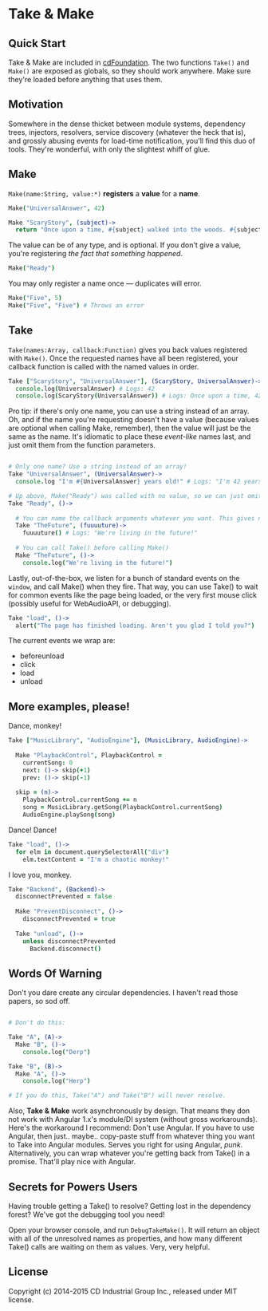 # Take & Make

## Quick Start

Take & Make are included in [cdFoundation](https://github.com/cdig/cd-foundation). The two functions `Take()` and `Make()` are exposed as globals, so they should work anywhere. Make sure they're loaded before anything that uses them.

## Motivation

Somewhere in the dense thicket between module systems, dependency trees, injectors, resolvers, service discovery (whatever the heck that is), and grossly abusing events for load-time notification, you'll find this duo of tools. They're wonderful, with only the slightest whiff of glue.

## Make

`Make(name:String, value:*)` **registers** a **value** for a **name**.
 
```coffee
Make("UniversalAnswer", 42)

Make "ScaryStory", (subject)->
  return "Once upon a time, #{subject} walked into the woods. #{subject} was eaten by a giant spider. The end. (OR IS IT?)"
```

The value can be of any type, and is optional. If you don't give a value, you're registering *the fact that something happened*.

```coffee
Make("Ready")
```

You may only register a name once — duplicates will error.

```coffee
Make("Five", 5)
Make("Five", "Five") # Throws an error
```

## Take

`Take(names:Array, callback:Function)` gives you back values registered with `Make()`.
Once the requested names have all been registered, your callback function is called with the named values in order.

```coffee
Take ["ScaryStory", "UniversalAnswer"], (ScaryStory, UniversalAnswer)->
  console.log(UniversalAnswer) # Logs: 42
  console.log(ScaryStory(UniversalAnswer)) # Logs: Once upon a time, 42 walked into the woods. 42 was eaten by a giant spider. The end. (OR IS IT?)
```

Pro tip: if there's only one name, you can use a string instead of an array.
Oh, and if the name you're requesting doesn't have a value (because values are optional when calling Make, remember),
then the value will just be the same as the name. It's idiomatic to place these *event-like* names last, and just omit them from the function parameters.


```coffee

# Only one name? Use a string instead of an array!
Take "UniversalAnswer", (UniversalAnswer)->
  console.log "I'm #{UniversalAnswer} years old!" # Logs: "I'm 42 years old!"

# Up above, Make("Ready") was called with no value, so we can just omit it from the function arguments. It's like a one-time event.
Take "Ready", ()->
  
  # You can name the callback arguments whatever you want. This gives nice "import as" behaviour.
  Take "TheFuture", (fuuuuture)->
    fuuuuture() # Logs: "We're living in the future!"
  
  # You can call Take() before calling Make()
  Make "TheFuture", ()->
    console.log("We're living in the future!")
```

Lastly, out-of-the-box, we listen for a bunch of standard events on the `window`, and call Make() when they fire. That way, you can use Take() to wait for common events like the page being loaded, or the very first mouse click (possibly useful for WebAudioAPI, or debugging).

```coffee
Take "load", ()->
  alert("The page has finished loading. Aren't you glad I told you?")
```

The current events we wrap are:

* beforeunload
* click
* load
* unload

## More examples, please!

Dance, monkey!

```coffee
Take ["MusicLibrary", "AudioEngine"], (MusicLibrary, AudioEngine)->
  
  Make "PlaybackControl", PlaybackControl =
    currentSong: 0
    next: ()-> skip(+1)
    prev: ()-> skip(-1)
  
  skip = (n)->
    PlaybackControl.currentSong += n
    song = MusicLibrary.getSong(PlaybackControl.currentSong)
    AudioEngine.playSong(song)
```

Dance! Dance!

```coffee
Take "load", ()->
  for elm in document.querySelectorAll("div")
    elm.textContent = "I'm a chaotic monkey!"
```

I love you, monkey.

```coffee
Take "Backend", (Backend)->
  disconnectPrevented = false
  
  Make "PreventDisconnect", ()->
    disconnectPrevented = true
  
  Take "unload", ()->
    unless disconnectPrevented
      Backend.disconnect()
```

## Words Of Warning

Don't you dare create any circular dependencies. I haven't read those papers, so sod off.

```coffee

# Don't do this:

Take "A", (A)->
  Make "B", ()->
    console.log("Derp")

Take "B", (B)->
  Make "A", ()->
    console.log("Herp")

# If you do this, Take("A") and Take("B") will never resolve.
```

Also, **Take & Make** work asynchronously by design. That means they don not work with Angular 1.x's module/DI system (without gross workarounds). Here's the workaround I recommend: Don't use Angular. If you have to use Angular, then just.. maybe.. copy-paste stuff from whatever thing you want to Take into Angular modules. Serves you right for using Angular, *punk*. Alternatively, you can wrap whatever you're getting back from Take() in a promise. That'll play nice with Angular.


## Secrets for Powers Users

Having trouble getting a Take() to resolve? Getting lost in the dependency forest? We've got the debugging tool you need!

Open your browser console, and run `DebugTakeMake()`. It will return an object with all of the unresolved names as properties, and how many different Take() calls are waiting on them as values. Very, very helpful.

## License
Copyright (c) 2014-2015 CD Industrial Group Inc., released under MIT license.
